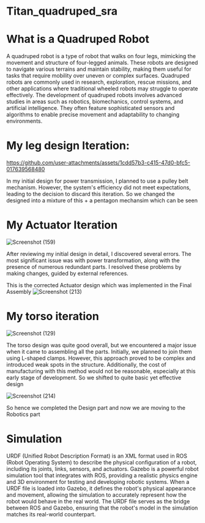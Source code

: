 ﻿# Titan_quadruped_sra

# What is a Quadruped Robot
A quadruped robot is a type of robot that walks on four legs, mimicking the movement and structure of four-legged animals. These robots are designed to navigate various terrains and maintain stability, making them useful for tasks that require mobility over uneven or complex surfaces. Quadruped robots are commonly used in research, exploration, rescue missions, and other applications where traditional wheeled robots may struggle to operate effectively. The development of quadruped robots involves advanced studies in areas such as robotics, biomechanics, control systems, and artificial intelligence. They often feature sophisticated sensors and algorithms to enable precise movement and adaptability to changing environments.

# My leg design Iteration:

https://github.com/user-attachments/assets/1cdd57b3-c415-47d0-bfc5-017639568480

In my initial design for power transmission, I planned to use a pulley belt mechanism. However, the system's efficiency did not meet expectations, leading to the decision to discard this iteration.
So we changed the designed into a mixture of this + a pentagon mechansim which can be seen





# My Actuator Iteration

![Screenshot (159)](https://github.com/user-attachments/assets/7fda2f94-ac23-4dca-bb35-1903a15bd995)

After reviewing my initial design in detail, I discovered several errors. The most significant issue was with power transformation, along with the presence of numerous redundant parts. I resolved these problems by making changes, guided by external references.

This is the corrected Actuator design which was implemented in the Final Assembly
![Screenshot (213)](https://github.com/user-attachments/assets/fbafbbe9-afc7-4197-9460-0fc5510bec8a)


# My torso iteration



![Screenshot (129)](https://github.com/user-attachments/assets/9de46a33-7b7f-4ccc-ba3c-cac973db8989)



The torso design was quite good overall, but we encountered a major issue when it came to assembling all the parts. Initially, we planned to join them using L-shaped clamps. However, this approach proved to be complex and introduced weak spots in the structure. Additionally, the cost of manufacturing with this method would not be reasonable, especially at this early stage of development. So we shifted to quite basic yet effective design



![Screenshot (214)](https://github.com/user-attachments/assets/f55e786e-b8a2-454d-92cf-47e52ff20b0a)


So hence we completed the Design part and now we are moving to the Robotics part


# Simulation

URDF (Unified Robot Description Format) is an XML format used in ROS (Robot Operating System) to describe the physical configuration of a robot, including its joints, links, sensors, and actuators. Gazebo is a powerful robot simulation tool that integrates with ROS, providing a realistic physics engine and 3D environment for testing and developing robotic systems. When a URDF file is loaded into Gazebo, it defines the robot's physical appearance and movement, allowing the simulation to accurately represent how the robot would behave in the real world. The URDF file serves as the bridge between ROS and Gazebo, ensuring that the robot's model in the simulation matches its real-world counterpart.










